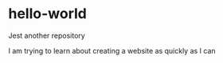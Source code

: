 # hello-world
Jest another repository

I am trying to learn about creating a website as quickly as I can
